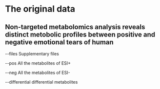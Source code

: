 # The original data

## Non-targeted metabolomics analysis reveals distinct metobolic profiles between positive and negative emotional tears of human

--files Supplementary files

--pos All the metabolites of ESI+

--neg All the metabolites of ESI-

--differential differential metabolites

